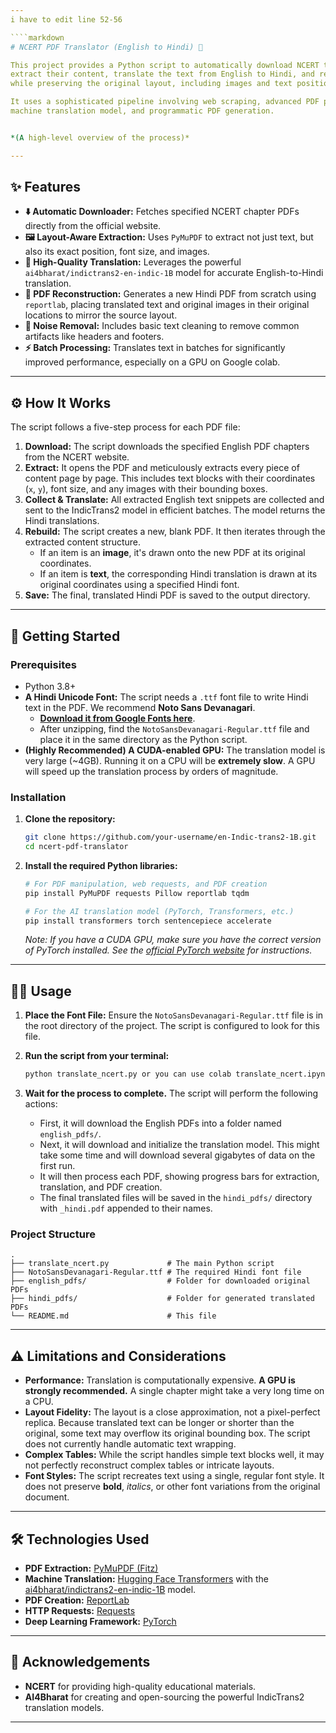 ```yaml
---
i have to edit line 52-56

````markdown
# NCERT PDF Translator (English to Hindi) 📖

This project provides a Python script to automatically download NCERT textbook chapters,
extract their content, translate the text from English to Hindi, and recreate the PDFs
while preserving the original layout, including images and text positions.

It uses a sophisticated pipeline involving web scraping, advanced PDF parsing, a state-of-the-art
machine translation model, and programmatic PDF generation.


*(A high-level overview of the process)*

---
```


## ✨ Features

-   **⬇️ Automatic Downloader:** Fetches specified NCERT chapter PDFs directly from the official website.
-   **🖼️ Layout-Aware Extraction:** Uses `PyMuPDF` to extract not just text, but also its exact position, font size, and images.
-   **🤖 High-Quality Translation:** Leverages the powerful `ai4bharat/indictrans2-en-indic-1B` model for
            accurate English-to-Hindi translation.
-   **📝 PDF Reconstruction:** Generates a new Hindi PDF from scratch using `reportlab`,
            placing translated text and original images in their original locations to mirror the source layout.
-   **🧹 Noise Removal:** Includes basic text cleaning to remove common artifacts like headers and footers.
-   **⚡ Batch Processing:** Translates text in batches for significantly improved performance, especially on a GPU on Google colab.

---

## ⚙️ How It Works

The script follows a five-step process for each PDF file:

1.  **Download:** The script downloads the specified English PDF chapters from the NCERT website.
2.  **Extract:** It opens the PDF and meticulously extracts every piece of content page by page.
        This includes text blocks with their coordinates (`x`, `y`), font size, and any images with their bounding boxes.
3.  **Collect & Translate:** All extracted English text snippets are collected and sent to the IndicTrans2 model in efficient batches.
        The model returns the Hindi translations.
4.  **Rebuild:** The script creates a new, blank PDF. It then iterates through the extracted content structure.
    -   If an item is an **image**, it's drawn onto the new PDF at its original coordinates.
    -   If an item is **text**, the corresponding Hindi translation is drawn at its original coordinates using a specified Hindi font.
5.  **Save:** The final, translated Hindi PDF is saved to the output directory.

---

## 🚀 Getting Started

### Prerequisites

-   Python 3.8+
-   **A Hindi Unicode Font:** The script needs a `.ttf` font file to write Hindi text in the PDF. We recommend **Noto Sans Devanagari**.
    -   [**Download it from Google Fonts here**](https://fonts.google.com/noto/specimen/Noto+Sans+Devanagari).
    -   After unzipping, find the `NotoSansDevanagari-Regular.ttf` file and place it in the same directory as the Python script.
-   **(Highly Recommended) A CUDA-enabled GPU:** The translation model is very large (~4GB). Running it on a CPU will be **extremely slow**. A GPU will speed up the translation process by orders of magnitude.

### Installation

1.  **Clone the repository:**
    ```bash
    git clone https://github.com/your-username/en-Indic-trans2-1B.git
    cd ncert-pdf-translator
    ```

2.  **Install the required Python libraries:**
    ```bash
    # For PDF manipulation, web requests, and PDF creation
    pip install PyMuPDF requests Pillow reportlab tqdm

    # For the AI translation model (PyTorch, Transformers, etc.)
    pip install transformers torch sentencepiece accelerate
    ```
    *Note: If you have a CUDA GPU, make sure you have the correct version of PyTorch installed. See the [official PyTorch website](https://pytorch.org/get-started/locally/) for instructions.*

---

## 🏃‍♀️ Usage

1.  **Place the Font File:** Ensure the `NotoSansDevanagari-Regular.ttf` file is in the root directory of the project. The script is configured to look for this file.

2.  **Run the script from your terminal:**
    ```bash
    python translate_ncert.py or you can use colab translate_ncert.ipynb in colab.
    ```

3.  **Wait for the process to complete.** The script will perform the following actions:
    -   First, it will download the English PDFs into a folder named `english_pdfs/`.
    -   Next, it will download and initialize the translation model. This might take some time
        and will download several gigabytes of data on the first run.
    -   It will then process each PDF, showing progress bars for extraction, translation, and PDF creation.
    -   The final translated files will be saved in the `hindi_pdfs/` directory with `_hindi.pdf` appended to their names.

### Project Structure

```
.
├── translate_ncert.py             # The main Python script
├── NotoSansDevanagari-Regular.ttf # The required Hindi font file
├── english_pdfs/                  # Folder for downloaded original PDFs
├── hindi_pdfs/                    # Folder for generated translated PDFs
└── README.md                      # This file
```

---

## ⚠️ Limitations and Considerations

-   **Performance:** Translation is computationally expensive. **A GPU is strongly recommended.**
        A single chapter might take a very long time on a CPU.
-   **Layout Fidelity:** The layout is a close approximation, not a pixel-perfect replica.
        Because translated text can be longer or shorter than the original, some text may overflow
        its original bounding box. The script does not currently handle automatic text wrapping.
-   **Complex Tables:** While the script handles simple text blocks well, it may not perfectly
        reconstruct complex tables or intricate layouts.
-   **Font Styles:** The script recreates text using a single, regular font style. It does not
        preserve **bold**, *italics*, or other font variations from the original document.

---

## 🛠️ Technologies Used

-   **PDF Extraction:** [PyMuPDF (Fitz)](https://github.com/pymupdf/PyMuPDF)
-   **Machine Translation:** [Hugging Face Transformers](https://huggingface.co/docs/transformers/index)
        with the [ai4bharat/indictrans2-en-indic-1B](https://huggingface.co/ai4bharat/indictrans2-en-indic-1B) model.
-   **PDF Creation:** [ReportLab](https://www.reportlab.com/opensource/)
-   **HTTP Requests:** [Requests](https://requests.readthedocs.io/en/latest/)
-   **Deep Learning Framework:** [PyTorch](https://pytorch.org/)

---

## 📝 Acknowledgements

-   **NCERT** for providing high-quality educational materials.
-   **AI4Bharat** for creating and open-sourcing the powerful IndicTrans2 translation models.

---
